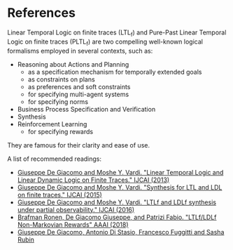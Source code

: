 # References

Linear Temporal Logic on finite traces (LTL<sub>f</sub>) and 
Pure-Past Linear Temporal Logic on finite traces (PLTL<sub>f</sub>) are two
compelling well-known logical formalisms employed in several contexts, such as:

- Reasoning about Actions and Planning
    - as a specification mechanism for temporally extended goals
    - as constraints on plans
    - as preferences and soft constraints
    - for specifying multi-agent systems
    - for specifying norms
- Business Process Specification and Verification
- Synthesis
- Reinforcement Learning
    - for specifying rewards

They are famous for their clarity and ease of use.
 
A list of recommended readings:

- [Giuseppe De Giacomo and Moshe Y. Vardi. "Linear Temporal Logic and Linear Dynamic Logic on Finite Traces." IJCAI (2013)](https://www.dis.uniroma1.it/~degiacom/papers/2013/IJCAI13dv.pdf) 
- [Giuseppe De Giacomo and Moshe Y. Vardi. "Synthesis for LTL and LDL on finite traces." IJCAI (2015)](https://www.ijcai.org/Proceedings/15/Papers/223.pdf)
- [Giuseppe De Giacomo and Moshe Y. Vardi. "LTLf and LDLf synthesis under partial observability." IJCAI (2016)](http://www.diag.uniroma1.it/~degiacom/papers/2016/IJCAI16dv.pdf)
- [Brafman Ronen, De Giacomo Giuseppe, and Patrizi Fabio. "LTLf/LDLf Non-Markovian Rewards" AAAI (2018)](https://pdfs.semanticscholar.org/914f/279742a9f509934a0959c080b08e9fad771e.pdf)
- [Giuseppe De Giacomo, Antonio Di Stasio, Francesco Fuggitti and Sasha Rubin]() 